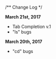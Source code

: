 /**
 Change Log
 */

<strong>March 21st, 2017</strong>
- Tab Completion v.1
- "ls" bugs

<strong>March 20th, 2017</strong>
- "cd" bugs
